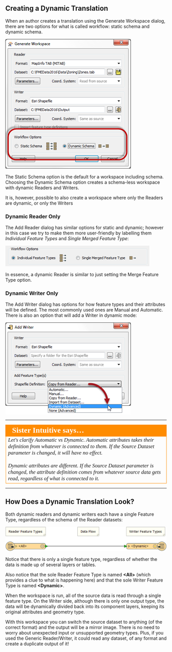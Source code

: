 ## Creating a Dynamic Translation ##

When an author creates a translation using the Generate Workspace dialog, there are two options for what is called workflow: static schema and dynamic schema.

![](./Images/4.30.CreateDynamicWorkspace.png)

The Static Schema option is the default for a workspace including schema. Choosing the Dynamic Schema option creates a schema-less workspace with dynamic Readers and Writers.

It is, however, possible to also create a workspace where only the Readers are dynamic, or only the Writers



### Dynamic Reader Only ###
The Add Reader dialog has similar options for static and dynamic; however in this case we try to make them more user-friendly by labelling them *Individual Feature Types* and *Single Merged Feature Type*:

![](./Images/4.31.AddDynamicReader.png)

In essence, a dynamic Reader is similar to just setting the Merge Feature Type option.

### Dynamic Writer Only ###
The Add Writer dialog has options for how feature types and their attributes will be defined. The most commonly used ones are Manual and Automatic. There is also an option that will add a Writer in dynamic mode:

![](./Images/4.32.AddDynamicWriter.png)

---

<table style="border-spacing: 0px">
<tr>
<td style="vertical-align:middle;background-color:darkorange;border: 2px solid darkorange">
<i class="fa fa-quote-left fa-lg fa-pull-left fa-fw" style="color:white;padding-right: 12px;vertical-align:text-top"></i>
<span style="color:white;font-size:x-large;font-weight: bold;font-family:serif">Sister Intuitive says…</span>
</td>
</tr>

<tr>
<td style="border: 1px solid darkorange">
<span style="font-family:serif; font-style:italic; font-size:larger">
Let's clarify Automatic vs Dynamic. Automatic attributes takes their definition from whatever is connected to them. If the Source Dataset parameter is changed, it will have no effect. 
<br><br>Dynamic attributes are different. If the Source Dataset parameter is changed, the attribute definition comes from whatever source data gets read, regardless of what is connected to it. 
</span>
</td>
</tr>
</table>

---

## How Does a Dynamic Translation Look? ##

Both dynamic readers and dynamic writers each have a single Feature Type, regardless of the schema of the Reader datasets:

![](./Images/4.33.BasicDynamicWorkspace.png)

Notice that there is only a single feature type, regardless of whether the data is made up of several layers or tables.

Also notice that the sole Reader Feature Type is named **&lt;All&gt;** (which provides a clue to what is happening here) and that the sole Writer Feature Type is named **&lt;Dynamic&gt;**.

When the workspace is run, all of the source data is read through a single feature type. On the Writer side, although there is only one output type, the data will be dynamically divided back into its component layers, keeping its original attributes and geometry type.

With this workspace you can switch the source dataset to anything (of the correct format) and the output will be a mirror image. There is no need to worry about unexpected input or unsupported geometry types. Plus, if you used the Generic Reader/Writer, it could read any dataset, of any format and create a duplicate output of it!